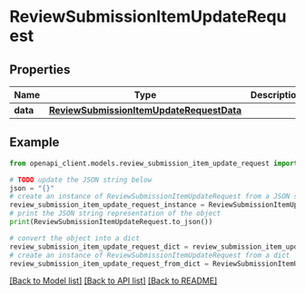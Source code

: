 # ReviewSubmissionItemUpdateRequest


## Properties

Name | Type | Description | Notes
------------ | ------------- | ------------- | -------------
**data** | [**ReviewSubmissionItemUpdateRequestData**](ReviewSubmissionItemUpdateRequestData.md) |  | 

## Example

```python
from openapi_client.models.review_submission_item_update_request import ReviewSubmissionItemUpdateRequest

# TODO update the JSON string below
json = "{}"
# create an instance of ReviewSubmissionItemUpdateRequest from a JSON string
review_submission_item_update_request_instance = ReviewSubmissionItemUpdateRequest.from_json(json)
# print the JSON string representation of the object
print(ReviewSubmissionItemUpdateRequest.to_json())

# convert the object into a dict
review_submission_item_update_request_dict = review_submission_item_update_request_instance.to_dict()
# create an instance of ReviewSubmissionItemUpdateRequest from a dict
review_submission_item_update_request_from_dict = ReviewSubmissionItemUpdateRequest.from_dict(review_submission_item_update_request_dict)
```
[[Back to Model list]](../README.md#documentation-for-models) [[Back to API list]](../README.md#documentation-for-api-endpoints) [[Back to README]](../README.md)


